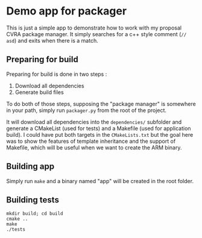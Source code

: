 # Demo app for packager
This is just a simple app to demonstrate how to work with my proposal CVRA package manager.
It simply searches for a c++ style comment (`// asd`) and exits when there is a match.

## Preparing for build
Preparing for build is done in two steps :

1. Download all dependencies
2. Generate build files

To do both of those steps, supposing the "package manager" is somewhere in your path, simply run `packager.py` from the root of the project.

It will download all dependencies into the `dependencies/` subfolder and generate a CMakeList (used for tests) and a Makefile (used for application build).
I could have put both targets in the `CMakeLists.txt` but the goal here was to show the features of template inheritance and the support of Makefile, which will be useful when we want to create the ARM binary.

## Building app
Simply run `make` and a binary named "app" will be created in the root folder.

## Building tests

```
mkdir build; cd build
cmake ..
make
./tests
```



